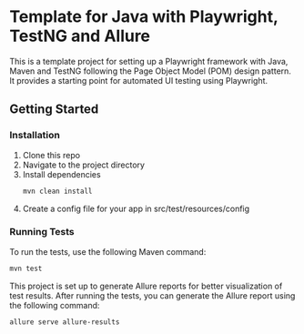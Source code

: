 # Template for Java with Playwright, TestNG and Allure

This is a template project for setting up a Playwright framework with Java, Maven and TestNG following the Page Object Model (POM) design pattern. It provides a starting point for automated UI testing using Playwright.

## Getting Started

### Installation

1. Clone this repo
2. Navigate to the project directory
3. Install dependencies
    ```bash
    mvn clean install
    ```
4. Create a config file for your app in src/test/resources/config

### Running Tests

To run the tests, use the following Maven command:

```bash
mvn test
```

This project is set up to generate Allure reports for better visualization of test results. After running the tests, you can generate the Allure report using the following command:

```bash
allure serve allure-results
```
